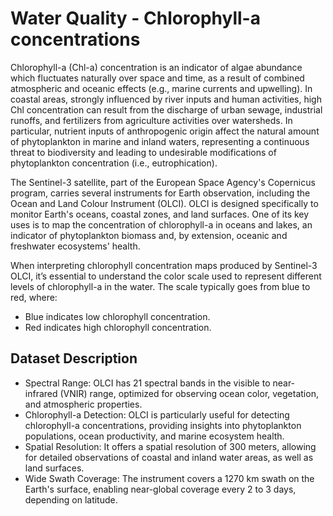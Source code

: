 # Water Quality - Chlorophyll-a concentrations
Chlorophyll-a (Chl-a) concentration is an indicator of algae abundance which fluctuates naturally over space and time, as a result of combined atmospheric and oceanic effects (e.g., marine currents and upwelling). In coastal areas, strongly influenced by river inputs and human activities, high Chl concentration can result from the discharge of urban sewage, industrial runoffs, and fertilizers from agriculture activities over watersheds. In particular, nutrient inputs of anthropogenic origin affect the natural amount of phytoplankton in marine and inland waters, representing a continuous threat to biodiversity and leading to undesirable modifications of phytoplankton concentration (i.e., eutrophication).

The Sentinel-3 satellite, part of the European Space Agency's Copernicus program, carries several instruments for Earth observation, including the Ocean and Land Colour Instrument (OLCI). OLCI is designed specifically to monitor Earth's oceans, coastal zones, and land surfaces. One of its key uses is to map the concentration of chlorophyll-a in oceans and lakes, an indicator of phytoplankton biomass and, by extension, oceanic and freshwater ecosystems' health.

When interpreting chlorophyll concentration maps produced by Sentinel-3 OLCI, it’s essential to understand the color scale used to represent different levels of chlorophyll-a in the water. The scale typically goes from blue to red, where:

- Blue indicates low chlorophyll concentration.
- Red indicates high chlorophyll concentration.

## Dataset Description
- Spectral Range: OLCI has 21 spectral bands in the visible to near-infrared (VNIR) range, optimized for observing ocean color, vegetation, and atmospheric properties.
- Chlorophyll-a Detection: OLCI is particularly useful for detecting chlorophyll-a concentrations, providing insights into phytoplankton populations, ocean productivity, and marine ecosystem health.
- Spatial Resolution: It offers a spatial resolution of 300 meters, allowing for detailed observations of coastal and inland water areas, as well as land surfaces.
- Wide Swath Coverage: The instrument covers a 1270 km swath on the Earth's surface, enabling near-global coverage every 2 to 3 days, depending on latitude.
